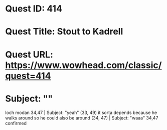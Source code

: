 # Quest ID: 414
# Quest Title: Stout to Kadrell
# Quest URL: https://www.wowhead.com/classic/quest=414
# Subject: "<Blank>"
loch modan 34,47 | Subject: "yeah"
(33, 49) it sorta depends because he walks around so he could also be around (34, 47) | Subject: "waaa"
34,47 confirmed